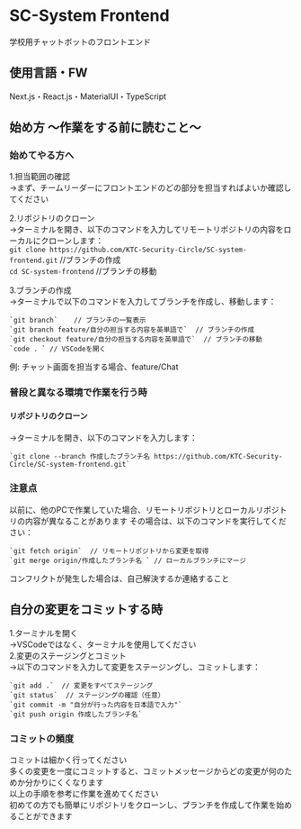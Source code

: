 # SC-System Frontend
学校用チャットボットのフロントエンド
## 使用言語・FW
Next.js・React.js・MaterialUI・TypeScript

## 始め方 〜作業をする前に読むこと〜

### 始めてやる方へ

1.担当範囲の確認  
->まず、チームリーダーにフロントエンドのどの部分を担当すればよいか確認してください  

2.リポジトリのクローン  
->ターミナルを開き、以下のコマンドを入力してリモートリポジトリの内容をローカルにクローンします：  
`git clone https://github.com/KTC-Security-Circle/SC-system-frontend.git` //ブランチの作成  
`cd SC-system-frontend` //ブランチの移動

3.ブランチの作成  
->ターミナルで以下のコマンドを入力してブランチを作成し、移動します：  
```
`git branch`    // ブランチの一覧表示  
`git branch feature/自分の担当する内容を英単語で`  // ブランチの作成  
`git checkout feature/自分の担当する内容を英単語で`  // ブランチの移動  
`code . ` // VSCodeを開く
```
例: チャット画面を担当する場合、feature/Chat

### 普段と異なる環境で作業を行う時 
#### リポジトリのクローン  
->ターミナルを開き、以下のコマンドを入力します：  
```
`git clone --branch 作成したブランチ名 https://github.com/KTC-Security-Circle/SC-system-frontend.git`
```
### 注意点  
以前に、他のPCで作業していた場合、リモートリポジトリとローカルリポジトリの内容が異なることがあります
その場合は、以下のコマンドを実行してください：  
```
`git fetch origin`  // リモートリポジトリから変更を取得  
`git merge origin/作成したブランチ名 ` // ローカルブランチにマージ
```
コンフリクトが発生した場合は、自己解決するか連絡すること 

## 自分の変更をコミットする時  
1.ターミナルを開く  
->VSCodeではなく、ターミナルを使用してください  
2.変更のステージングとコミット  
->以下のコマンドを入力して変更をステージングし、コミットします：  
```
`git add .`  // 変更をすべてステージング  
`git status`  // ステージングの確認（任意）  
`git commit -m "自分が行った内容を日本語で入力"`  
`git push origin 作成したブランチ名`
```
### コミットの頻度  
コミットは細かく行ってください  
多くの変更を一度にコミットすると、コミットメッセージからどの変更が何のためか分かりにくくなります  
以上の手順を参考に作業を進めてください  
初めての方でも簡単にリポジトリをクローンし、ブランチを作成して作業を始めることができます
